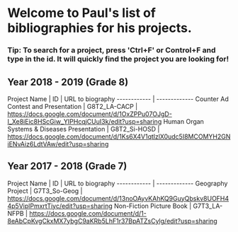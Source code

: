 # Welcome to Paul's list of bibliographies for his projects.

### Tip: To search for a project, press 'Ctrl+F' or Control+F and type in the id. It will quickly find the project you are looking for!

## Year 2018 - 2019 (Grade 8)

Project Name | ID | URL to biography
------------ | -------------
Counter Ad Contest and Presentation | G8T2_LA-CACP | https://docs.google.com/document/d/1OxZPPu07OJgD-I_Xe8iEic8HScGiw_YIPHcqjCUuI3k/edit?usp=sharing
Human Organ Systems & Diseases Presentation | G8T2_Si-HOSD | https://docs.google.com/document/d/1Ks6X4V1qtlzlX0udc5I8MCOMYH2GNiENvAiz6LdtVAw/edit?usp=sharing

## Year 2017 - 2018 (Grade 7)

Project Name | ID | URL to biography
------------ | -------------
Geography Project | G7T3_So-Geog | https://docs.google.com/document/d/13noOAyvKAhKQ9GuyQbskv8UOFH44p5ViplPmxrtTiyc/edit?usp=sharing
Non-Fiction Picture Book | G7T3_LA-NFPB | https://docs.google.com/document/d/1-8eAbCpKvgCkxMX7ybgC9aKRb5LhF1r37BpATZsCylg/edit?usp=sharing
